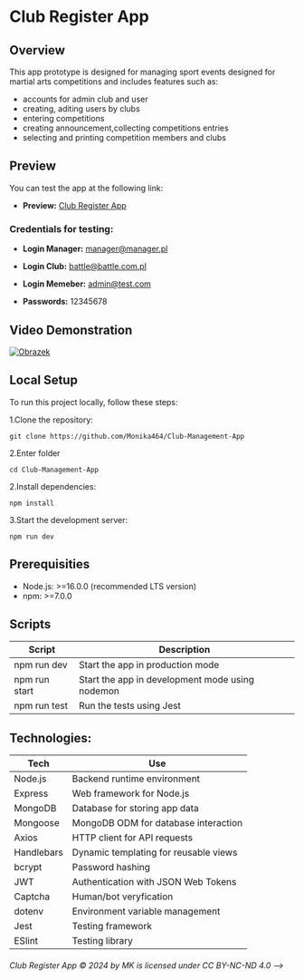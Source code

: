 # Club Register App

## Overview

This app prototype is designed for managing sport events designed for martial arts competitions and includes features such as:

- accounts for admin club and user
- creating, aditing users by clubs
- entering competitions
- creating announcement,collecting competitions entries
- selecting and printing competition members and clubs

## Preview

You can test the app at the following link:

- **Preview:** [Club Register App](https://clubsregister.onrender.com/)

### Credentials for testing:

- **Login Manager:** manager@manager.pl
- **Login Club:** battle@battle.com.pl
- **Login Memeber:** admin@test.com

- **Passwords:** 12345678

## Video Demonstration

[![Obrazek](https://firebasestorage.googleapis.com/v0/b/my-dojo-web.appspot.com/o/git-pictures%2FEventManagement.png?alt=media&token=fa448040-dff4-47a6-b5bc-4347c41784a18)](https://vimeo.com/1041228725?share=copy#t=0)

## Local Setup

To run this project locally, follow these steps:

1.Clone the repository:

```
git clone https://github.com/Monika464/Club-Management-App
```

2.Enter folder

```
cd Club-Management-App
```

2.Install dependencies:

```
npm install
```

3.Start the development server:

```
npm run dev
```

## Prerequisities

- Node.js: >=16.0.0 (recommended LTS version)
- npm: >=7.0.0

## Scripts

| Script        | Description                                     |
| ------------- | ----------------------------------------------- |
| npm run dev   | Start the app in production mode                |
| npm run start | Start the app in development mode using nodemon |
| npm run test  | Run the tests using Jest                        |

## Technologies:

| Tech       | Use                                   |
| ---------- | ------------------------------------- |
| Node.js    | Backend runtime environment           |
| Express    | Web framework for Node.js             |
| MongoDB    | Database for storing app data         |
| Mongoose   | MongoDB ODM for database interaction  |
| Axios      | HTTP client for API requests          |
| Handlebars | Dynamic templating for reusable views |
| bcrypt     | Password hashing                      |
| JWT        | Authentication with JSON Web Tokens   |
| Captcha    | Human/bot veryfication                |
| dotenv     | Environment variable management       |
| Jest       | Testing framework                     |
| ESlint     | Testing library                       |

###### Club Register App © 2024 by MK is licensed under CC BY-NC-ND 4.0 -->
